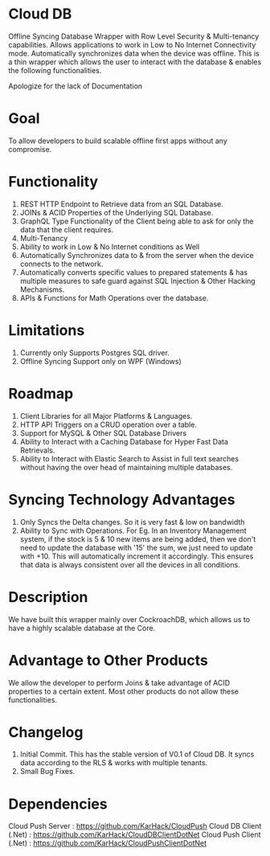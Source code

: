 # Cloud DB
Offline Syncing Database Wrapper with Row Level Security &amp; Multi-tenancy capabilities.  Allows applications to work in Low to No Internet Connectivity mode.  Automatically synchronizes data when the device was offline.
This is a thin wrapper which allows the user to interact with the database & enables the following functionalities.

Apologize for the lack of Documentation

# Goal
To allow developers to build scalable offline first apps without any compromise.

# Functionality
1. REST HTTP Endpoint to Retrieve data from an SQL Database.
2. JOINs & ACID Properties of the Underlying SQL Database.
3. GraphQL Type Functionality of the Client being able to ask for only the data that the client requires.
4. Multi-Tenancy
5. Ability to work in Low & No Internet conditions as Well
6. Automatically Synchronizes data to & from the server when the device connects to the network.
7. Automatically converts specific values to prepared statements & has multiple measures to safe guard against SQL Injection & Other Hacking Mechanisms.
8. APIs & Functions for Math Operations over the database.

# Limitations
1. Currently only Supports Postgres SQL driver.
2. Offline Syncing Support only on WPF (Windows)

# Roadmap
1. Client Libraries for all Major Platforms & Languages.
2. HTTP API Triggers on a CRUD operation over a table.
3. Support for MySQL & Other SQL Database Drivers
4. Ability to Interact with a Caching Database for Hyper Fast Data Retrievals.
5. Ability to Interact with Elastic Search to Assist in full text searches without having the over head of maintaining multiple databases.

# Syncing Technology Advantages
1. Only Syncs the Delta changes. So it is very fast & low on bandwidth
2. Ability to Sync with Operations. For Eg. In an Inventory Management system, if the stock is 5 & 10 new items are being added, then we don't need to update the database with '15' the sum, we just need to update with +10.  This will automatically increment it accordingly. This ensures that data is always consistent over all the devices in all conditions.

# Description
We have built this wrapper mainly over CockroachDB, which allows us to have a highly scalable database at the Core.

# Advantage to Other Products
We allow the developer to perform Joins & take advantage of ACID properties to a certain extent.  Most other products do not allow these functionalities.

# Changelog
1. Initial Commit. This has the stable version of V0.1 of Cloud DB.  It syncs data according to the RLS & works with multiple tenants. 
2. Small Bug Fixes.

# Dependencies
Cloud Push Server : https://github.com/KarHack/CloudPush
Cloud DB Client (.Net) : https://github.com/KarHack/CloudDBClientDotNet
Cloud Push Client (.Net) : https://github.com/KarHack/CloudPushClientDotNet

